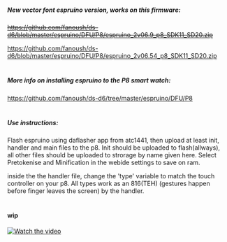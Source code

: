 ##### New vector font espruino version, works on this firmware:

~~https://github.com/fanoush/ds-d6/blob/master/espruino/DFU/P8/espruino_2v06.9_p8_SDK11_SD20.zip~~

https://github.com/fanoush/ds-d6/blob/master/espruino/DFU/P8/espruino_2v06.54_p8_SDK11_SD20.zip
# 

##### More info on installing espruino to the P8 smart watch:

https://github.com/fanoush/ds-d6/tree/master/espruino/DFU/P8


#
##### Use instructions:

Flash espruino using daflasher app from atc1441, then upload at least init, handler and main files to the p8. Init should be uploaded to flash(allways), all other files should be uploaded to strorage by name given here. Select Pretokenise and Minification in the webide settings to save on ram. 

inside the the handler file, change the 'type' variable to match the touch controller on your p8. All types work as an 816(TEH) (gestures happen before finger leaves the screen) by the handler. 

#

#### wip

[![Watch the video](https://img.youtube.com/vi/4hs8I65Fz5g/maxresdefault.jpg)](https://youtu.be/4hs8I65Fz5g)

